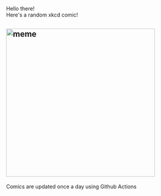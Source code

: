 Hello there! <br>Here's a random xkcd comic!<br>
## <img src="https://imgs.xkcd.com/comics/ground_vs_air.png" alt="meme" width="400"/><br>
Comics are updated once a day using Github Actions